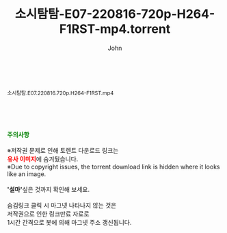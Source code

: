 ﻿---
layout: post
title:  "소시탐탐-E07-220816-720p-H264-F1RST-mp4.torrent"
author: John
categories: [ 방송/음악 ]
tags: [  ]
image:  
description: "소시탐탐-E07-220816-720p-H264-F1RST-mp4 torrent 정보 공유"
toc: true
toc_sticky: true
---

<br>
<div class="view-img">
<a class="view_image" href="http://torrentmobile62.com/bbs/view_image.php?fn=%2Fdata%2Ffile%2Fmusic%2F3735183265_S1AmXq7b_eef9ce15818d0a27c39caebff3658a5e0fc1ca46.jpg" target="_blank"><img alt="" class="img-tag" content="http://torrentmobile62.com/data/file/music/3735183265_S1AmXq7b_eef9ce15818d0a27c39caebff3658a5e0fc1ca46.jpg" itemprop="image" src="http://torrentmobile62.com/data/file/music/thumb-3735183265_S1AmXq7b_eef9ce15818d0a27c39caebff3658a5e0fc1ca46_835x2212.jpg"/></a></div><div class="view-content" itemprop="description">
<p><span style="font-size:12px;">소시탐탐.E07.220816.720p.H264-F1RST.mp4</span> </p> </div>
    
<br><br><br>
<p data-ke-size="size16"><b><span style="color: green;">주의사항</span></b><br /><br />※저작권 문제로 인해 토렌트 다운로드 링크는<br /><b><span style="color: red;">유사 이미지</span></b>에 숨겨뒀습니다.<br />※Due to copyright issues, the torrent download link is hidden where it looks like an image.<br /><br /><b>'설마'</b>싶은 것까지 확인해 보세요.<br /><br />숨김링크 클릭 시 마그넷 나타나지 않는 것은<br />저작권으로 인한 링크만료 자료로<br />1시간 간격으로 봇에 의해 마그넷 주소 갱신됩니다.</p>
